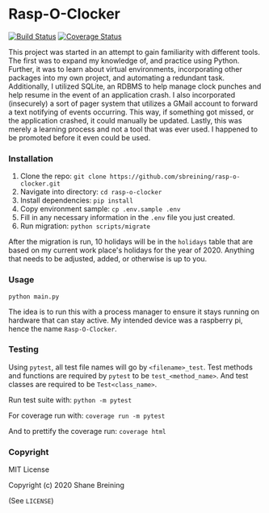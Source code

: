 # Rasp-O-Clocker

[![Build Status](https://img.shields.io/travis/sbreining/rasp-o-clocker?label=Travis%20CI&style=plastic)](https://travis-ci.org/sbreining/rasp-o-clocker)
[![Coverage Status](https://img.shields.io/coveralls/github/sbreining/rasp-o-clocker?label=Coverage&style=plastic)](https://coveralls.io/github/sbreining/rasp-o-clocker?branch=master)

This project was started in an attempt to gain familiarity with different tools.
The first was to expand my knowledge of, and practice using Python. Further, it
was to learn about virtual environments, incorporating other packages into my
own project, and automating a redundant task. Additionally, I utilized SQLite,
an RDBMS to help manage clock punches and help resume in the event of an
application crash. I also incorporated (insecurely) a sort of pager system that
utilizes a GMail account to forward a text notifying of events occurring. This
way, if something got missed, or the application crashed, it could manually be
updated. Lastly, this was merely a learning process and not a tool that was ever
used. I happened to be promoted before it even could be used.


### Installation

1. Clone the repo: `git clone https://github.com/sbreining/rasp-o-clocker.git`
2. Navigate into directory: `cd rasp-o-clocker`
3. Install dependencies: `pip install`
4. Copy environment sample: `cp .env.sample .env`
5. Fill in any necessary information in the `.env` file you just created.
6. Run migration: `python scripts/migrate`

After the migration is run, 10 holidays will be in the `holidays` table that
are based on my current work place's holidays for the year of 2020. Anything
that needs to be adjusted, added, or otherwise is up to you.

### Usage

`python main.py`

The idea is to run this with a process manager to ensure it stays running on
hardware that can stay active. My intended device was a raspberry pi, hence the
name `Rasp-O-Clocker`.

### Testing

Using `pytest`, all test file names will go by `<filename>_test`. Test methods
and functions are required by `pytest` to be `test_<method_name>`. And test
classes are required to be `Test<class_name>`.

Run test suite with: `python -m pytest`

For coverage run with: `coverage run -m pytest`

And to prettify the coverage run: `coverage html`

### Copyright

MIT License

Copyright (c) 2020 Shane Breining

(See `LICENSE`)